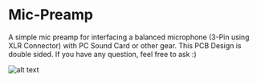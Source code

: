 # Mic-Preamp

A simple mic preamp for interfacing a balanced microphone (3-Pin using XLR Connector) with PC Sound Card or other gear. This PCB Design is double sided. If you have any question, feel free to ask :)

![alt text](https://raw.githubusercontent.com/naufalboys/Mic-Preamp/master/Microphone%20Preamp%20Schematic.jpg)
